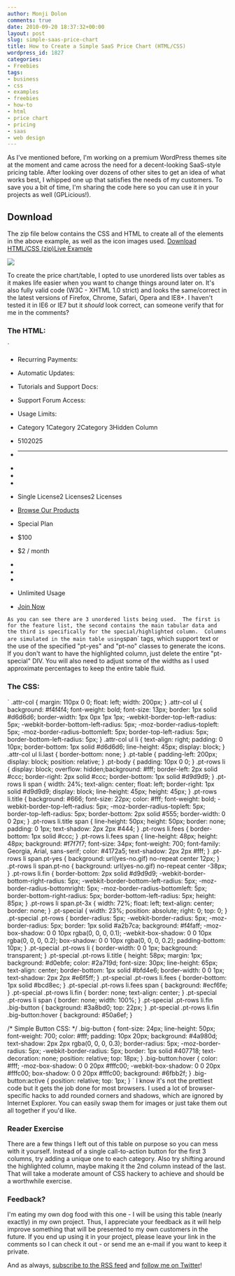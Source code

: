 ```yaml
---
author: Monji Dolon
comments: true
date: 2010-09-20 18:37:32+00:00
layout: post
slug: simple-saas-price-chart
title: How to Create a Simple SaaS Price Chart (HTML/CSS)
wordpress_id: 1827
categories:
- Freebies
tags:
- business
- css
- examples
- freebies
- how-to
- html
- price chart
- pricing
- saas
- web design
---
```


As I've mentioned before, I'm working on a premium WordPress themes site at the moment and came across the need for a decent-looking SaaS-style pricing table.  After looking over dozens of other sites to get an idea of what works best, I whipped one up that satisfies the needs of my customers.  To save you a bit of time, I'm sharing the code here so you can use it in your projects as well (GPLicious!).


## Download


The zip file below contains the CSS and HTML to create all of the elements in the above example, as well as the icon images used.
[Download HTML/CSS (zip)](http://devgrow.com/examples/pricechart/pricechart.zip)[Live Example](http://devgrow.com/examples/pricechart/)

[![](http://devgrow.s3.amazonaws.com/assets/images/saas-pricechart.gif)](http://devgrow.com/examples/pricechart/)

To create the price chart/table, I opted to use unordered lists over tables as it makes life easier when you want to change things around later on.  It's also fully valid code (W3C - XHTML 1.0 strict) and looks the same/correct in the latest versions of Firefox, Chrome, Safari, Opera and IE8+.  I haven't tested it in IE6 or IE7 but it _should_ look correct, can someone verify that for me in the comments?



### The HTML:


`










  * Recurring Payments:


  * Automatic Updates:


  * Tutorials and Support Docs:


  * Support Forum Access:


  * Usage Limits:















  * Category 1Category 2Category 3Hidden Column


  * $5$10$20$25


  * ----


  *

  *

  *

  * Single License2 Licenses2 Licenses


  * [Browse Our Products](./products)












  * Special Plan


  * $100


  * $2 / month


  *

  *

  *

  * Unlimited Usage


  * [Join Now](./join)











`
As you can see there are 3 unordered lists being used.  The first is for the feature list, the second contains the main tabular data and the third is specifically for the special/highlighted column.  Columns are simulated in the main table using `span` tags, which support text or the use of the specified "pt-yes" and "pt-no" classes to generate the icons.  If you don't want to have the highlighted column, just delete the entire "pt-special" DIV.  You will also need to adjust some of the widths as I used approximate percentages to keep the entire table fluid.



### The CSS:


`
.attr-col { margin: 110px 0 0; float: left; width: 200px; }
.attr-col ul { background: #f4f4f4; font-weight: bold; font-size: 13px; border: 1px solid #d6d6d6; border-width: 1px 0px 1px 1px; -webkit-border-top-left-radius: 5px; -webkit-border-bottom-left-radius: 5px; -moz-border-radius-topleft: 5px; -moz-border-radius-bottomleft: 5px; border-top-left-radius: 5px; border-bottom-left-radius: 5px; }
.attr-col ul li { text-align: right; padding: 0 10px; border-bottom: 1px solid #d6d6d6; line-height: 45px; display: block; }
.attr-col ul li.last { border-bottom: none; }
.pt-table { padding-left: 200px; display: block; position: relative; }
.pt-body { padding: 10px 0 0; }
.pt-rows li { display: block; overflow: hidden;background: #fff; border-left: 2px solid #ccc; border-right: 2px solid #ccc; border-bottom: 1px solid #d9d9d9;  }
.pt-rows li span { width: 24%; text-align: center; float: left; border-right: 1px solid #d9d9d9; display: block; line-height: 45px; height: 45px; }
.pt-rows li.title { background: #666; font-size: 22px; color: #fff; font-weight: bold; -webkit-border-top-left-radius: 5px; -moz-border-radius-topleft: 5px; border-top-left-radius: 5px; border-bottom: 2px solid #555; border-width: 0 0 2px; }
.pt-rows li.title span { line-height: 50px; height: 50px; border: none; padding: 0 1px; text-shadow: 2px 2px #444; }
.pt-rows li.fees { border-bottom: 1px solid #ccc; }
.pt-rows li.fees span { line-height: 48px; height: 48px; background: #f7f7f7; font-size: 34px; font-weight: 700; font-family: Georgia, Arial, sans-serif; color: #4172a5; text-shadow: 2px 2px #fff; }
.pt-rows li span.pt-yes { background: url(yes-no.gif) no-repeat center 12px; }
.pt-rows li span.pt-no { background: url(yes-no.gif) no-repeat center -38px; }
.pt-rows li.fin { border-bottom: 2px solid #d9d9d9; -webkit-border-bottom-right-radius: 5px; -webkit-border-bottom-left-radius: 5px; -moz-border-radius-bottomright: 5px; -moz-border-radius-bottomleft: 5px; border-bottom-right-radius: 5px; border-bottom-left-radius: 5px; height: 85px; }
.pt-rows li span.pt-3x { width: 72%; float: left; text-align: center; border: none; }
.pt-special { width: 23%; position: absolute; right: 0; top: 0; }
.pt-special .pt-rows { border-radius: 5px; -webkit-border-radius: 5px; -moz-border-radius: 5px; border: 1px solid #a2b7ca; background: #f4faff; 	-moz-box-shadow: 0 0 10px rgba(0, 0, 0, 0.1); -webkit-box-shadow: 0 0 10px rgba(0, 0, 0, 0.2); box-shadow: 0 0 10px rgba(0, 0, 0, 0.2); padding-bottom: 10px; }
.pt-special .pt-rows li { border-width: 0 0 1px; background: transparent; }
.pt-special .pt-rows li.title { height: 58px; margin: 1px; background: #d0ebfe; color: #2a719d; font-size: 30px; line-height: 65px; text-align: center; border-bottom: 1px solid #bfd4e6; border-width: 0 0 1px; text-shadow: 2px 2px #e6f5ff; }
.pt-special .pt-rows li.fees { border-bottom: 1px solid #bcd8ec; }
.pt-special .pt-rows li.fees span { background: #ecf6fe; }
.pt-special .pt-rows li.fin { border: none; text-align: center; }
.pt-special .pt-rows li span { border: none; width: 100%; }
.pt-special .pt-rows li.fin .big-button { background: #3a8bd0; top: 22px; }
.pt-special .pt-rows li.fin .big-button:hover { background: #50a6ef; }

/* Simple Button CSS: */
.big-button { font-size: 24px; line-height: 50px; font-weight: 700; color: #fff; padding: 10px 20px; background: #4a980d; text-shadow: 2px 2px rgba(0, 0, 0, 0.3); border-radius: 5px; -moz-border-radius: 5px; -webkit-border-radius: 5px; border: 1px solid #407718; text-decoration: none; position: relative; top: 18px; }
.big-button:hover { color: #fff; -moz-box-shadow: 0 0 20px #fffc00; -webkit-box-shadow: 0 0 20px #fffc00; box-shadow: 0 0 20px #fffc00; background: #6fbb2f; }
.big-button:active { position: relative; top: 1px; }
`
I know it's not the prettiest code but it gets the job done for most browsers.  I used a lot of browser-specific hacks to add rounded corners and shadows, which are ignored by Internet Explorer.  You can easily swap them for images or just take them out all together if you'd like.



### Reader Exercise


There are a few things I left out of this table on purpose so you can mess with it yourself.  Instead of a single call-to-action button for the first 3 columns, try adding a unique one to each category.  Also try shifting around the highlighted column, maybe making it the 2nd column instead of the last.  That will take a moderate amount of CSS hackery to achieve and should be a worthwhile exercise.



### Feedback?


I'm eating my own dog food with this one - I will be using this table (nearly exactly) in my own project.  Thus, I appreciate your feedback as it will help improve something that will be presented to my own customers in the future.  If you end up using it in your project, please leave your link in the comments so I can check it out - or send me an e-mail if you want to keep it private.

And as always, [subscribe to the RSS feed](http://feeds.feedburner.com/devgrow) and [follow me on Twitter](http://twitter.com/ThinkDevGrow)!
